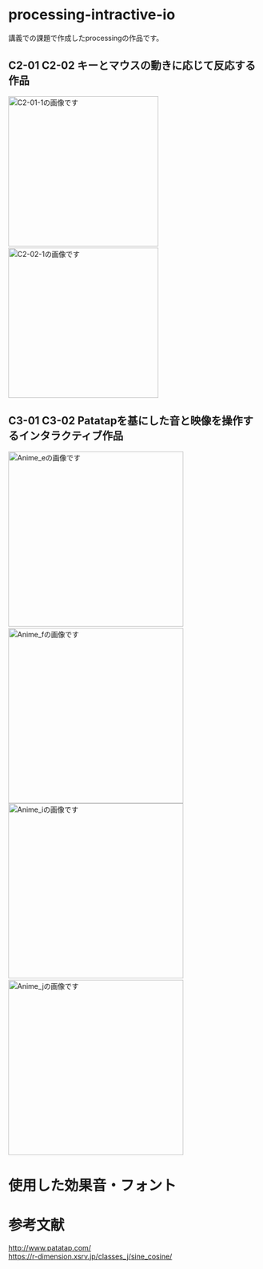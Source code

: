 # processing-intractive-io
講義での課題で作成したprocessingの作品です。


## C2-01 C2-02 キーとマウスの動きに応じて反応する作品

<div align="left">
<img src="https://user-images.githubusercontent.com/96648305/165430015-6c2d0de2-edd0-413c-a411-15d79b27fa2e.png" alt="C2-01-1の画像です" width="300px">&nbsp;
<img src="https://user-images.githubusercontent.com/96648305/165431598-9ebaee02-9fd9-4ceb-9c63-a6fee8e11942.png" alt="C2-02-1の画像です"  width="300px">
</div>

## C3-01 C3-02 Patatapを基にした音と映像を操作するインタラクティブ作品
<div align="left">
<img src="https://user-images.githubusercontent.com/96648305/166222817-ec2bb6e4-674b-4311-aaa4-7c0e7b390e97.png" alt="Anime_eの画像です"  width="350px">&nbsp;&nbsp;
<img src="https://user-images.githubusercontent.com/96648305/166222812-51bf26cf-56ae-4e99-baf4-e2e6ed1aa64c.png" alt="Anime_fの画像です"  width="350px">
<img src="https://user-images.githubusercontent.com/96648305/166223254-fe52bb1d-13ba-487c-aea9-06f046e7f1a8.png" alt="Anime_iの画像です"  width="350px">&nbsp;&nbsp;
<img src="https://user-images.githubusercontent.com/96648305/166222818-147d45c9-b523-45f2-8f54-c827bb9039d0.png" alt="Anime_jの画像です"  width="350px">


# 使用した効果音・フォント

# 参考文献
http://www.patatap.com/  
https://r-dimension.xsrv.jp/classes_j/sine_cosine/
